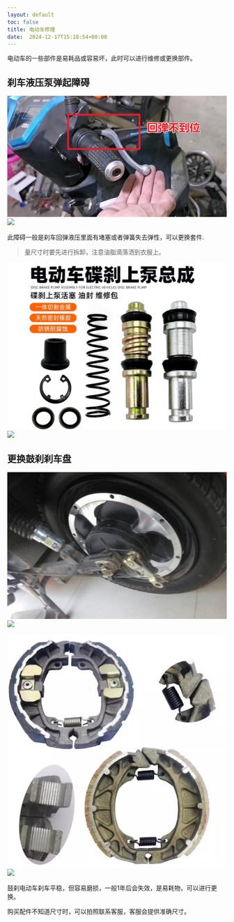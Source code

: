 ```yaml
---
layout: default
toc: false
title: 电动车修理
date:  2024-12-17T15:18:54+08:00
---
```


电动车的一些部件是易耗品或容易坏，此时可以进行维修或更换部件。

<!--more-->

## 刹车液压泵弹起障碍

![](images/2024-12-17-15-23-18.png)
![](../images/2024-12-17-15-23-18.png)

此障碍一般是刹车回弹液压里面有堵塞或者弹簧失去弹性，可以更换套件.
> 量尺寸时要先进行拆卸，注意油脂滴落洒到衣服上。

![](images/2024-12-17-15-34-20.png)
![](../images/2024-12-17-15-34-20.png)


## 更换鼓刹刹车盘

![](images/2024-12-17-15-30-30.png)
![](../images/2024-12-17-15-30-30.png)

![](images/2024-12-17-15-29-46.png)
![](../images/2024-12-17-15-29-46.png)

鼓刹电动车刹车平稳，但容易磨损，一般1年后会失效，是易耗物，可以进行更换。

购买配件不知道尺寸时，可以拍照联系客服，客服会提供准确尺寸。
